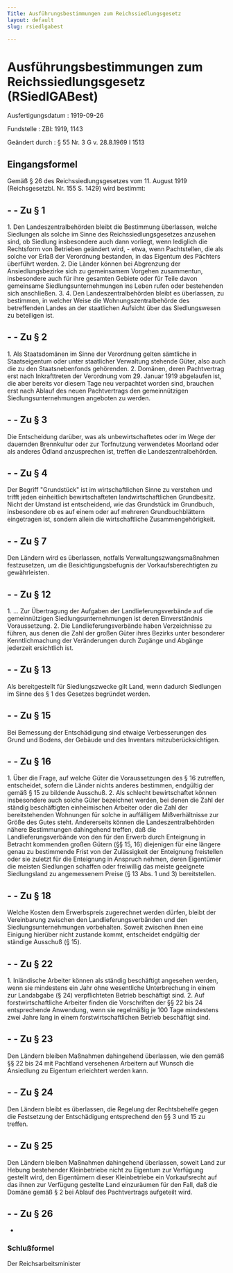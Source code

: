 ```yaml
---
Title: Ausführungsbestimmungen zum Reichssiedlungsgesetz
layout: default
slug: rsiedlgabest

---
```


# Ausführungsbestimmungen zum Reichssiedlungsgesetz (RSiedlGABest)

Ausfertigungsdatum
:   1919-09-26

Fundstelle
:   ZBl: 1919, 1143

Geändert durch
:   § 55 Nr. 3 G v. 28.8.1969 I 1513


## Eingangsformel

Gemäß § 26 des Reichssiedlungsgesetzes vom 11. August 1919
(Reichsgesetzbl. Nr. 155 S. 1429) wird bestimmt:


## - - Zu § 1

1\. Den Landeszentralbehörden bleibt die Bestimmung überlassen, welche
Siedlungen als solche im Sinne des Reichssiedlungsgesetzes anzusehen
sind, ob Siedlung insbesondere auch dann vorliegt, wenn lediglich die
Rechtsform von Betrieben geändert wird, - etwa, wenn Pachtstellen, die
als solche vor Erlaß der Verordnung bestanden, in das Eigentum des
Pächters überführt werden.
2\. Die Länder können bei Abgrenzung der Ansiedlungsbezirke sich zu
gemeinsamem Vorgehen zusammentun, insbesondere auch für ihre gesamten
Gebiete oder für Teile davon gemeinsame Siedlungsunternehmungen ins
Leben rufen oder bestehenden sich anschließen.
3\.
4\. Den Landeszentralbehörden bleibt es überlassen, zu bestimmen, in
welcher Weise die Wohnungszentralbehörde des betreffenden Landes an
der staatlichen Aufsicht über das Siedlungswesen zu beteiligen ist.


## - - Zu § 2

1\. Als Staatsdomänen im Sinne der Verordnung gelten sämtliche in
Staatseigentum oder unter staatlicher Verwaltung stehende Güter, also
auch die zu den Staatsnebenfonds gehörenden.
2\. Domänen, deren Pachtvertrag erst nach Inkrafttreten der Verordnung
vom 29. Januar 1919 abgelaufen ist, die aber bereits vor diesem Tage
neu verpachtet worden sind, brauchen erst nach Ablauf des neuen
Pachtvertrags den gemeinnützigen Siedlungsunternehmungen angeboten zu
werden.


## - - Zu § 3

Die Entscheidung darüber, was als unbewirtschaftetes oder im Wege der
dauernden Brennkultur oder zur Torfnutzung verwendetes Moorland oder
als anderes Ödland anzusprechen ist, treffen die
Landeszentralbehörden.


## - - Zu § 4

Der Begriff "Grundstück" ist im wirtschaftlichen Sinne zu verstehen
und trifft jeden einheitlich bewirtschafteten landwirtschaftlichen
Grundbesitz. Nicht der Umstand ist entscheidend, wie das Grundstück im
Grundbuch, insbesondere ob es auf einem oder auf mehreren
Grundbuchblättern eingetragen ist, sondern allein die wirtschaftliche
Zusammengehörigkeit.


## - - Zu § 7

Den Ländern wird es überlassen, notfalls Verwaltungszwangsmaßnahmen
festzusetzen, um die Besichtigungsbefugnis der Vorkaufsberechtigten zu
gewährleisten.


## - - Zu § 12

1\. ... Zur Übertragung der Aufgaben der Landlieferungsverbände auf die
gemeinnützigen Siedlungsunternehmungen ist deren Einverständnis
Voraussetzung.
2\. Die Landlieferungsverbände haben Verzeichnisse zu führen, aus denen
die Zahl der großen Güter ihres Bezirks unter besonderer
Kenntlichmachung der Veränderungen durch Zugänge und Abgänge jederzeit
ersichtlich ist.


## - - Zu § 13

Als bereitgestellt für Siedlungszwecke gilt Land, wenn dadurch
Siedlungen im Sinne des § 1 des Gesetzes begründet werden.


## - - Zu § 15

Bei Bemessung der Entschädigung sind etwaige Verbesserungen des Grund
und Bodens, der Gebäude und des Inventars mitzuberücksichtigen.


## - - Zu § 16

1\. Über die Frage, auf welche Güter die Voraussetzungen des § 16
zutreffen, entscheidet, sofern die Länder nichts anderes bestimmen,
endgültig der gemäß § 15 zu bildende Ausschuß.
2\. Als schlecht bewirtschaftet können insbesondere auch solche Güter
bezeichnet werden, bei denen die Zahl der ständig beschäftigten
einheimischen Arbeiter oder die Zahl der bereitstehenden Wohnungen für
solche in auffälligem Mißverhältnisse zur Größe des Gutes steht.
Andererseits können die Landeszentralbehörden nähere Bestimmungen
dahingehend treffen, daß die Landlieferungsverbände von den für den
Erwerb durch Enteignung in Betracht kommenden großen Gütern (§§ 15,
16) diejenigen für eine längere genau zu bestimmende Frist von der
Zulässigkeit der Enteignung freistellen oder sie zuletzt für die
Enteignung in Anspruch nehmen, deren Eigentümer die meisten Siedlungen
schaffen oder freiwillig das meiste geeignete Siedlungsland zu
angemessenem Preise (§ 13 Abs. 1 und 3) bereitstellen.


## - - Zu § 18

Welche Kosten dem Erwerbspreis zugerechnet werden dürfen, bleibt der
Vereinbarung zwischen den Landlieferungsverbänden und den
Siedlungsunternehmungen vorbehalten. Soweit zwischen ihnen eine
Einigung hierüber nicht zustande kommt, entscheidet endgültig der
ständige Ausschuß (§ 15).


## - - Zu § 22

1\. Inländische Arbeiter können als ständig beschäftigt angesehen
werden, wenn sie mindestens ein Jahr ohne wesentliche Unterbrechung in
einem zur Landabgabe (§ 24) verpflichteten Betrieb beschäftigt sind.
2\. Auf forstwirtschaftliche Arbeiter finden die Vorschriften der §§ 22
bis 24 entsprechende Anwendung, wenn sie regelmäßig je 100 Tage
mindestens zwei Jahre lang in einem forstwirtschaftlichen Betrieb
beschäftigt sind.


## - - Zu § 23

Den Ländern bleiben Maßnahmen dahingehend überlassen, wie den gemäß §§
22 bis 24 mit Pachtland versehenen Arbeitern auf Wunsch die Ansiedlung
zu Eigentum erleichtert werden kann.


## - - Zu § 24

Den Ländern bleibt es überlassen, die Regelung der Rechtsbehelfe gegen
die Festsetzung der Entschädigung entsprechend den §§ 3 und 15 zu
treffen.


## - - Zu § 25

Den Ländern bleiben Maßnahmen dahingehend überlassen, soweit Land zur
Hebung bestehender Kleinbetriebe nicht zu Eigentum zur Verfügung
gestellt wird, den Eigentümern dieser Kleinbetriebe ein Vorkaufsrecht
auf das ihnen zur Verfügung gestellte Land einzuräumen für den Fall,
daß die Domäne gemäß § 2 bei Ablauf des Pachtvertrags aufgeteilt wird.


## - - Zu § 26

-


### Schlußformel

Der Reichsarbeitsminister

